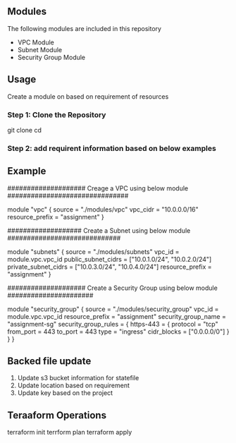 ## Modules

The following modules are included in this repository

- VPC Module
- Subnet Module
- Security Group Module

## Usage

Create a module on based on requirement of resources

### Step 1: Clone the Repository
git clone <repository-url>
cd <repository-directory>

### Step 2: add requirent information based on below examples
## Example
####################   Creage a VPC using below module ###############################

module "vpc" {
  source          = "./modules/vpc"
  vpc_cidr        = "10.0.0.0/16"
  resource_prefix = "assignment"
}

###################   Create a Subnet using below module #############################

module "subnets" {
  source               = "./modules/subnets"
  vpc_id               = module.vpc.vpc_id
  public_subnet_cidrs  = ["10.0.1.0/24", "10.0.2.0/24"]
  private_subnet_cidrs = ["10.0.3.0/24", "10.0.4.0/24"]
  resource_prefix      = "assignment"
}


#################### Create a Security Group using below module ######################

module "security_group" {
  source              = "./modules/security_group"
  vpc_id              = module.vpc.vpc_id
  resource_prefix     = "assignment"
  security_group_name = "assignment-sg"
  security_group_rules = {
    https-443 = {
      protocol    = "tcp"
      from_port   = 443
      to_port     = 443
      type        = "ingress"
      cidr_blocks = ["0.0.0.0/0"]
    }
  }
}

## Backed file update

1) Update s3 bucket information for statefile 
2) Update location based on requirement
3) Update key based on the project

## Teraaform Operations
terraform init
terrform plan
terraform apply


